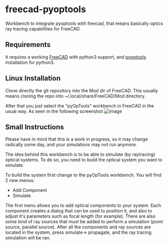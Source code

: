 # freecad-pyoptools

Workbench to integrate pyoptools with freecad, that means basically optics ray tracing capabilities for FreeCAD.

## Requirements

It requires a working [FreeCAD](https://freecadweb.org/) with python3 support,  and [pyoptools](https://github.com/cihologramas/pyoptools) 
installation for python3.

## Linux Installation

Clone directly the git repository into the Mod dir of FreeCAD. This usually
means cloning the repo into ~/.local/share/FreeCAD/Mod directory.

After that you just select the "pyOpTools" workbench in FreeCAD in the usual way. As seen in the following screenshot
![image](https://raw.githubusercontent.com/cihologramas/freecad-pyoptools/master/media/PyOpTools-workbench-selection.png)


## Small Instructions

Please have in mind that this is a work in progress, so it may change radically some day, and your simulations may not run anymore.

The idea behind this workbench is to be able to simulate (by raytracing) optical systems. To do so, you need to build the optical system you want to simulate.

To build the system first change to the pyOpTools workbench. You will find 2 new menus:

* Add Component
* Simulate

The first menu allows you to add optical components to your system. Each component creates a dialog
that can be used to position it, and also to adjust it's parameters such as focal length (for example). There are also some kind of ray sources that must be added to perform a simulation (point source, parallel source). After all the components and ray sources are located in the system, press simulate-> propagate, and the ray tracing simulation will be ran.








